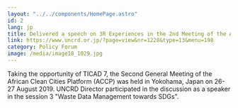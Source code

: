 ```yaml
---
layout: "../../components/HomePage.astro"
id: 2
lang: jp
title: Delivered a speech on 3R Experiences in the 2nd Meeting of the ACCP
link: https://www.uncrd.or.jp/?page=view&nr=1228&type=13&menu=198
category: Policy Forum
image: /media/image18_1029.jpg
---
```


Taking the opportunity of TICAD 7, the Second General Meeting of the African Clean Cities Platform (ACCP) was held in Yokohama, Japan on 26-27 August 2019. UNCRD Director participated in the discussion as a speaker in the session 3 "Waste Data Management towards SDGs".  